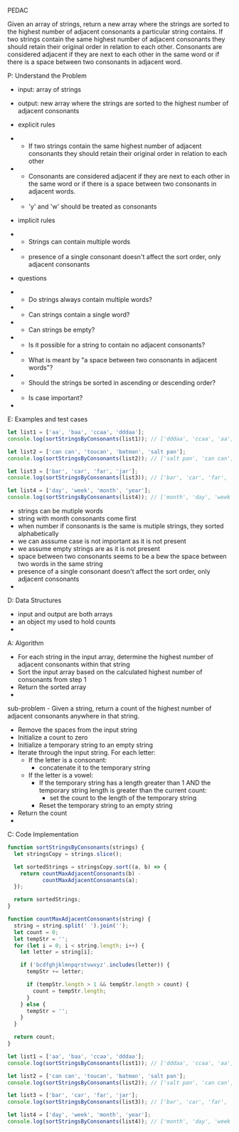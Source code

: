 PEDAC

Given an array of strings, return a new array where the strings are sorted to the highest number of adjacent consonants
a particular string contains. If two strings contain the same highest number of adjacent consonants they should retain their
original order in relation to each other. Consonants are considered adjacent if they are next to each other in the same word
or if there is a space between two consonants in adjacent word.

P: Understand the Problem
- input: array of strings
- output: new array where the strings are sorted to the highest number of adjacent consonants

- explicit rules
- - If two strings contain the same highest number of adjacent consonants they should retain their original order in relation to each other
- - Consonants are considered adjacent if they are next to each other in the same word or if there is a space between two consonants in adjacent words.
- - 'y' and 'w' should be treated as consonants

- implicit rules
- - Strings can contain multiple words 
- - presence of a single consonant doesn't affect the sort order, only adjacent consonants

- questions
- - Do strings always contain multiple words?
- - Can strings contain a single word? 
- - Can strings be empty? 
- - Is it possible for a string to contain no adjacent consonants? 
- - What is meant by "a space between two consonants in adjacent words"? 
- - Should the strings be sorted in ascending or descending order? 
- - Is case important?
- 

E: Examples and test cases
 
```js
let list1 = ['aa', 'baa', 'ccaa', 'dddaa'];
console.log(sortStringsByConsonants(list1)); // ['dddaa', 'ccaa', 'aa', 'baa']

let list2 = ['can can', 'toucan', 'batman', 'salt pan'];
console.log(sortStringsByConsonants(list2)); // ['salt pan', 'can can', 'batman', 'toucan']

let list3 = ['bar', 'car', 'far', 'jar'];
console.log(sortStringsByConsonants(list3)); // ['bar', 'car', 'far', 'jar']

let list4 = ['day', 'week', 'month', 'year'];
console.log(sortStringsByConsonants(list4)); // ['month', 'day', 'week', 'year']
```

- strings can be mutiple words
- string with month consonants come first
- when number if consonants is the same is mutiple strings, they sorted alphabetically
- we can asssume case is not important as it is not present
- we assume empty strings are as it is not present
- space between two consonants seems to be a bew the space between two words in the same string
- presence of a single consonant doesn't affect the sort order, only adjacent consonants
- 

D: Data Structures
- input and output are both arrays
- an object my used to hold counts
- 

A: Algorithm
- For each string in the input array, determine the highest number of adjacent consonants within that string
- Sort the input array based on the calculated highest number of consonants from step 1
- Return the sorted array
- 

sub-problem - Given a string, return a count of the highest number of adjacent consonants anywhere in that string.
- Remove the spaces from the input string
- Initialize a count to zero
- Initialize a temporary string to an empty string
- Iterate through the input string. For each letter:
    - If the letter is a consonant:
        - concatenate it to the temporary string
    - If the letter is a vowel:
        - If the temporary string has a length greater than 1
          AND the temporary string length is greater than the
          current count:
            - set the count to the length of the temporary
              string
        - Reset the temporary string to an empty string
- Return the count
- 

C: Code Implementation

```js
function sortStringsByConsonants(strings) {
  let stringsCopy = strings.slice();

  let sortedStrings = stringsCopy.sort((a, b) => {
    return countMaxAdjacentConsonants(b) -
           countMaxAdjacentConsonants(a);
  });

  return sortedStrings;
}

function countMaxAdjacentConsonants(string) {
  string = string.split(' ').join('');
  let count = 0;
  let tempStr = '';
  for (let i = 0; i < string.length; i++) {
    let letter = string[i];

    if ('bcdfghjklmnpqrstvwxyz'.includes(letter)) {
      tempStr += letter;

      if (tempStr.length > 1 && tempStr.length > count) {
        count = tempStr.length;
      }
    } else {
      tempStr = '';
    }
  }

  return count;
}

let list1 = ['aa', 'baa', 'ccaa', 'dddaa'];
console.log(sortStringsByConsonants(list1)); // ['dddaa', 'ccaa', 'aa', 'baa']

let list2 = ['can can', 'toucan', 'batman', 'salt pan'];
console.log(sortStringsByConsonants(list2)); // ['salt pan', 'can can', 'batman', 'toucan']

let list3 = ['bar', 'car', 'far', 'jar'];
console.log(sortStringsByConsonants(list3)); // ['bar', 'car', 'far', 'jar']

let list4 = ['day', 'week', 'month', 'year'];
console.log(sortStringsByConsonants(list4)); // ['month', 'day', 'week', 'year']
```